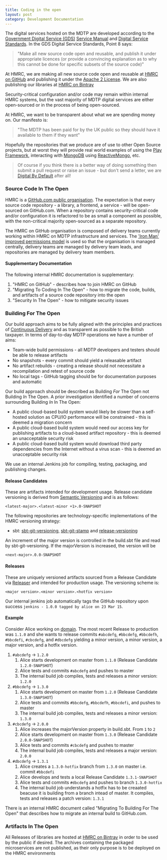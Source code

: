 ```yaml
---
title: Coding in the open
layout: post
category: Development Documentation
---
```


The digital services hosted on the MDTP are developed according to the [Government Digital Service (GDS)](https://gds.blog.gov.uk/about/) [Service Manual](https://www.gov.uk/service-manual) and [Digital Service Standards](https://www.gov.uk/service-manual/digital-by-default). In the GDS Digital Service Standards, Point 8 says:

> "Make all new source code open and reusable, and publish it under appropriate licences (or provide a convincing explanation as to why this cannot be done for specific subsets of the source code)"

At HMRC, we are making all new source code open and reusable at [HMRC on GitHub](https://www.github.com/hmrc) and publishing it under the [Apache 2 License](https://www.apache.org/licenses/LICENSE-2.0). We are also publishing our libraries at [HMRC on Bintray](https://www.bintray.com/hmrc)

Security-critical configuration and/or code may remain within internal HMRC systems, but the vast majority of MDTP digital services are either open-sourced or in the process of being open-sourced. 

At HMRC, we want to be transparent about what we are spending money on. Our manifesto is:

> "The MDTP has been paid for by the UK public so they should have it available to them if they want"

Hopefully the repositories that we produce are of use to other Open Source projects, but at worst they will provide real world examples of using the [Play Framework](https://playframework.com/), interacting with [MongoDB](https://www.mongodb.org/) using [ReactiveMongo](http://reactivemongo.org/), etc.

> Of course if you think there is a better way of doing something then submit a pull request or raise an issue - but don't send a letter, we are [Digital By Default](https://www.gov.uk/service-manual/start) after all!

### Source Code In The Open

HMRC is a [GitHub.com public organisation](https://www.github.com/hmrc). The expectation is that every source code repository - a library, a frontend, a service - will be open-sourced on GitHub.com. When a repository contains security-critical code and/or configuration it is refactored to be as small a component as possible, with the non-critical majority open-sourced as a separate repository.

The HMRC on GitHub organisation is composed of delivery teams currently working within HMRC on MDTP infrastructure and services. The ['Iron Man' improved permissions model](https://github.com/orgs/improved-permissions) is used so that the organisation is managed centrally,  delivery teams are managed by delivery team leads, and repositories are managed by delivery team members.


#### Supplementary Documentation

The following internal HMRC documentation is supplementary:

1. "HMRC on GitHub" - describes how to join HMRC on GitHub
1. "Migrating To Coding In The Open" - how to migrate the code, builds, and artifacts of a source code repository into the open
1. "Security In The Open" - how to mitigate security issues

### Building For The Open

Our build approach aims to be fully aligned with the principles and practices of [Continuous Delivery](http://www.continuousdelivery.com) and as transparent as possible to the British taxpayer. In terms of day-to-day MDTP operations we have a number of aims:

- Team-wide build permissions - all MDTP developers and testers should be able to release artifacts 
- No snapshots - every commit should yield a releasable artifact
- No artifact rebuilds - creating a release should not necessitate a recompilation and retest of source code
- No local tags - GitHub tagging should be for documentation purposes and automatic

Our build approach should be described as Building *For* The Open not Building *In* The Open. A prior investigation identified a number of concerns surrounding Building *In* In The Open:

- A public cloud-based build system would likely be slower than a self-hosted solution as CPU/IO performance will be constrained - this is deemed a migration concern
- A public cloud-based build system would need our access key for publishing artifacts to a cloud-based artifact repository - this is deemed an unacceptable security risk
- A public cloud-based build system would download third party dependencies from the Internet without a virus scan - this is deemed an unacceptable security risk

We use an internal Jenkins job for compiling, testing, packaging, and publishing changes. 

#### Release Candidates

These are artifacts intended for development usage. Release candidate versioning is derived from [Semantic Versioning](http://www.semver.org/) and is as follows:

    <latest-major>.<latest-minor +1>.0-SNAPSHOT

The following repositories are technology-specific implementations of the HMRC versioning strategy:

- sbt: [sbt-git-versioning](https://github.com/hmrc/sbt-git-versioning), [sbt-git-stamp](https://github.com/hmrc/sbt-git-stamp) and [release-versioning](https://github.com/hmrc/release-versioning)

An increment of the major version is controlled in the build.sbt file and read by sbt-git-versioning. If the majorVersion is increased, the version will be

    <next-major>.0.0-SNAPSHOT

#### Releases

These are uniquely versioned artifacts sourced from a Release Candidate via [Releaser](https://www.github.com/hmrc/releaser) and intended for production usage. The versioning scheme is:

    <major version>.<minor version>.<hotfix version>

Our internal jenkins job automatically tags the GitHub repository upon success `jenkins - 1.0.0 tagged by alice on 23 Mar 15`. 

#### Example

Consider Alice working on [domain](https://github.com/hmrc/domain). The most recent Release to production was `1.1.0` and she wants to release commits `#abcdefg`, `#bbcdefg`, `#bbcdefh`, `#bbcdefi`, `#cbcdefg`, and `#dbcdefg` yielding a minor version, a minor version, a major version, and a hotfix version.

1. `#abcdefg` -> `1.2.0`
    1. Alice starts development on master from `1.1.0` (Release Candidate `1.2.0-SNAPSHOT`)
    2. Alice tests and commits `#abcdefg` and pushes to master
    3. The internal build job compiles, tests and releases a minor version: `1.2.0`
1. `#bbcdefg` -> `1.3.0`
    1. Alice starts development on master from `1.2.0` (Release Candidate `1.3.0-SNAPSHOT`)
    2. Alice tests and commits `#bbcdefg`, `#bbcdefh`, `#bbcdefi`, and pushes to master
    4. The internal build job compiles, tests and releases a minor version: `1.3.0`
1. `#cbcdefg` -> `2.0.0`
    1. Alice increases the majorVersion property in build.sbt. From `1` to `2`
    2. Alice starts development on master from `1.3.0` (Release Candidate `2.0.0-SNAPSHOT`)
    3. Alice tests and commits `#cbcdefg` and pushes to master
    4. The internal build job compiles, tests and releases a major version:  `2.0.0`
1. `#dbcdefg` -> `1.3.1`
    1. Alice creates a `1.3.0-hotfix` branch from `1.3.0` on master i.e. commit `#bbcdefi`
    2. Alice develops and tests a local Release Candidate `1.3.1-SNAPSHOT`
    3. Alice tests and commits `#dbcdefg` and pushes to branch `1.3.0-hotfix`
    5. The internal build job understands a hotfix has to be creaated beacuse it is building from a branch intead of master. It compiles, tests and releases a patch version: `1.3.1`

There is an internal HMRC document called "Migrating To Building For The Open" that describes how to migrate an internal build to GitHub.com.

### Artifacts In The Open

All Releases of libraries are hosted at [HMRC on Bintray](https://www.bintray.com/hmrc) in order to be used by the public if desired.
The archives containing the packaged microservices are not published, as their only purpose is to be deployed on the HMRC environments
